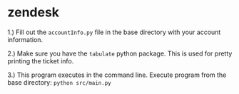 # zendesk

1.) Fill out the `accountInfo.py` file in the base directory with your account information.

2.) Make sure you have the `tabulate` python package. This is used for pretty printing the ticket info.

3.) This program executes in the command line. Execute program from the base directory: `python src/main.py`
